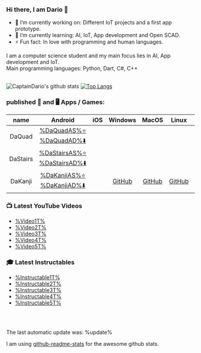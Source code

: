 ### Hi there, I am Dario 👋


- 🔭 I’m currently working on: Different IoT projects and a first app prototype.
- 🌱 I’m currently learning: AI, IoT, App development and Open SCAD.
- ⚡ Fun fact: In love with programming and human languages.


I am a computer science student and my main focus lies in AI, App development and IoT. </br>
Main programming languages: Python, Dart, C#, C++ </br>
</br>

![CaptainDario's github stats](https://github-readme-stats-1-silk.vercel.app/api?username=captaindario&count_private=true)
[![Top Langs](https://github-readme-stats-1-silk.vercel.app/api/top-langs/?username=captaindario&hide=g-code,Jupyter%20Notebook,Tex&langs_count=10&layout=compact)](https://github.com/captaindario/github-readme-stats)

### published 📱 and 🖥️ Apps / Games:
|   name   |                   Android                   |  iOS  |       Windows      |        MacOS       |        Linux       |                  Code                    |
| :------: | :-----------------------------------------: | :---: | :----------------: | :----------------: | :----------------: | :--------------------------------------: |
| DaQuad   | [%DaQuadAS%⭐ %DaQuadAD%⬇️][DaQuadA]       |       |                    |                    |                    |                                          |
| DaStairs | [%DaStairsAS%⭐ %DaStairsAD%⬇️][DaStairsA] |       |                    |                    |                    |                                          |
| DaKanji  | [%DaKanjiAS%⭐ %DaKanjiAD%⬇️][DaKanjiA]    |       | [GitHub][DaKanjiW] | [GitHub][DaKanjiM] | [GitHub][DaKanjiW] | [Mobile][DaKanjiMC] [Desktop][DaKanjiDC] |

### 📺 Latest YouTube Videos
<!-- YOUTUBE:START -->
- [%Video1T%](%Video1URL%)
- [%Video2T%](%Video2URL%)
- [%Video3T%](%Video3URL%)
- [%Video4T%](%Video4URL%)
- [%Video5T%](%Video5URL%)
<!-- YOUTUBE:END -->

### 🎓 Latest Instructables
<!-- INSTRUCTABLES:START -->
- [%Instructable1T%](%Instructable1URL%)
- [%Instructable2T%](%Instructable2URL%)
- [%Instructable3T%](%Instructable3URL%)
- [%Instructable4T%](%Instructable4URL%)
- [%Instructable5T%](%Instructable5URL%)
<!-- INSTRUCTABLES:END -->


</br>
</br>

The last automatic update was: %update%

I am using [github-readme-stats](https://www.github.com/anuraghazra/github-readme-stats/) for the awesome github stats. <br/>



[DaQuadA]:   https://play.google.com/store/apps/details?id=com.DaAppLab.DaQuad

[DaStairsA]: https://play.google.com/store/apps/details?id=com.DaAppLab.DaStairs

[DaKanjiA]: https://play.google.com/store/apps/details?id=com.DaAppLab.DaKanjiRecognizer
[DaKanjiW]: https://github.com/CaptainDario/DaKanji-Desktop/releases
[DaKanjiM]: https://github.com/CaptainDario/DaKanji-Desktop/releases
[DaKanjiL]: https://github.com/CaptainDario/DaKanji-Desktop/releases
[DaKanjiDC]: https://github.com/CaptainDario/DaKanji-Desktop/
[DaKanjiMC]: https://github.com/CaptainDario/DaKanji-Mobile/